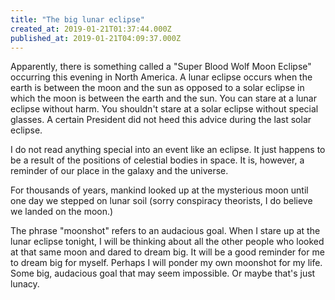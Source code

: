 ```yaml
---
title: "The big lunar eclipse"
created_at: 2019-01-21T01:37:44.000Z
published_at: 2019-01-21T04:09:37.000Z
---
```

Apparently, there is something called a "Super Blood Wolf Moon Eclipse" occurring this evening in North America. A lunar eclipse occurs when the earth is between the moon and the sun as opposed to a solar eclipse in which the moon is between the earth and the sun. You can stare at a lunar eclipse without harm. You shouldn't stare at a solar eclipse without special glasses. A certain President did not heed this advice during the last solar eclipse.

I do not read anything special into an event like an eclipse. It just happens to be a result of the positions of celestial bodies in space. It is, however, a reminder of our place in the galaxy and the universe. 

For thousands of years, mankind looked up at the mysterious moon until one day we stepped on lunar soil (sorry conspiracy theorists, I do believe we landed on the moon.) 

The phrase "moonshot" refers to an audacious goal. When I stare up at the lunar eclipse tonight, I will be thinking about all the other people who looked at that same moon and dared to dream big. It will be a good reminder for me to dream big for myself. Perhaps I will ponder my own moonshot for my life. Some big, audacious goal that may seem impossible. Or maybe that's just lunacy.
